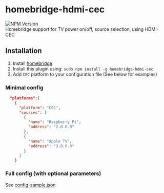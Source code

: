 # homebridge-hdmi-cec
[![NPM Version](https://img.shields.io/npm/v/homebridge-hdmi-cec.svg)](https://www.npmjs.com/package/homebridge-hdmi-cec)  
Homebridge support for TV power on/off, source selection, using HDMI-CEC

## Installation
1. Install [homebridge](https://github.com/nfarina/homebridge)
2. Install this plugin using: `sudo npm install -g homebridge-hdmi-cec`
3. Add `CEC` platform to your configuration file (See below for examples)

### Minimal config
```json
  "platforms":[
    {
      "platform": "CEC",
      "sources": [
        {
          "name": "Raspberry Pi",
          "address": "2.0.0.0"
        },
        {
          "name": "Apple TV",
          "address": "3.0.0.0"
        }
      ]
    }
```

### Full config (with optional parameters)
See [config-sample.json](config-sample.json)
